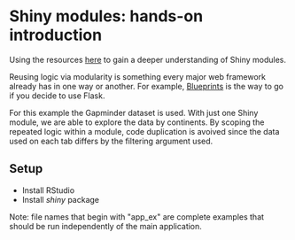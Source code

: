 # Shiny modules: hands-on introduction 
Using the resources [here](https://github.com/garrettgman/webinars/tree/master/19-Understanding-modules)
to gain a deeper understanding of Shiny modules.

Reusing logic via modularity is something every major web framework already has 
in one way or another. For example, [Blueprints](http://flask.pocoo.org/docs/0.12/blueprints/)
is the way to go if you decide to use Flask.


For this example the Gapminder dataset is used. With just one Shiny module, we
are able to explore the data by continents.
By scoping the repeated logic within a module, code duplication is avoived
since the data used on each tab differs by the filtering argument used.

## Setup
 - Install RStudio
 - Install _shiny_ package

Note: file names that begin with "app_ex" are complete examples that
should be run independently of the main application.